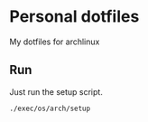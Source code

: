 # Personal dotfiles

My dotfiles for archlinux

## Run

Just run the setup script.

```cmd
./exec/os/arch/setup
```
